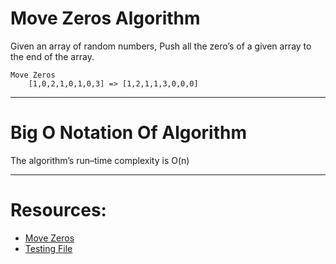 # Move Zeros Algorithm
Given an array of random numbers, Push all the zero’s of
a given array to the end of the array.<br>
```
Move Zeros 
    [1,0,2,1,0,1,0,3] => [1,2,1,1,3,0,0,0] 
```
---
# Big O Notation Of Algorithm
The algorithm’s run–time complexity is O(n)

---
# Resources:
- [Move Zeros](./move_zeros.py)<br>
- [Testing File](./test_move.py)
